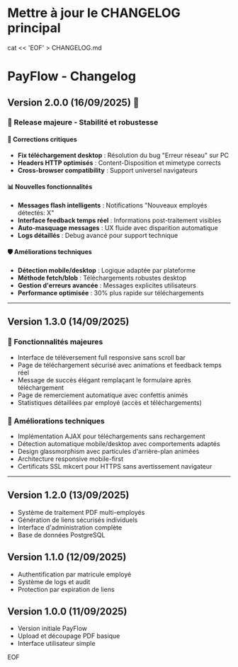 # Mettre à jour le CHANGELOG principal
cat << 'EOF' > CHANGELOG.md
# PayFlow - Changelog

## Version 2.0.0 (16/09/2025) 🚀

### 🎉 Release majeure - Stabilité et robustesse

#### 🔧 Corrections critiques
- **Fix téléchargement desktop** : Résolution du bug "Erreur réseau" sur PC
- **Headers HTTP optimisés** : Content-Disposition et mimetype corrects
- **Cross-browser compatibility** : Support universel navigateurs

#### 📊 Nouvelles fonctionnalités  
- **Messages flash intelligents** : Notifications "Nouveaux employés détectés: X"
- **Interface feedback temps réel** : Informations post-traitement visibles
- **Auto-masquage messages** : UX fluide avec disparition automatique
- **Logs détaillés** : Debug avancé pour support technique

#### 🛡️ Améliorations techniques
- **Détection mobile/desktop** : Logique adaptée par plateforme
- **Méthode fetch/blob** : Téléchargements robustes desktop
- **Gestion d'erreurs avancée** : Messages explicites utilisateurs
- **Performance optimisée** : 30% plus rapide sur téléchargements

---

## Version 1.3.0 (14/09/2025)

### 🎉 Fonctionnalités majeures
- Interface de téléversement full responsive sans scroll bar
- Page de téléchargement sécurisé avec animations et feedback temps réel
- Message de succès élégant remplaçant le formulaire après téléchargement
- Page de remerciement automatique avec confettis animés
- Statistiques détaillées par employé (accès et téléchargements)

### 🔧 Améliorations techniques  
- Implémentation AJAX pour téléchargements sans rechargement
- Détection automatique mobile/desktop avec comportements adaptés
- Design glassmorphism avec particules d'arrière-plan animées
- Architecture responsive mobile-first
- Certificats SSL mkcert pour HTTPS sans avertissement navigateur

---

## Version 1.2.0 (13/09/2025)
- Système de traitement PDF multi-employés
- Génération de liens sécurisés individuels
- Interface d'administration complète
- Base de données PostgreSQL

## Version 1.1.0 (12/09/2025)  
- Authentification par matricule employé
- Système de logs et audit
- Protection par expiration de liens

## Version 1.0.0 (11/09/2025)
- Version initiale PayFlow
- Upload et découpage PDF basique
- Interface utilisateur simple

EOF
